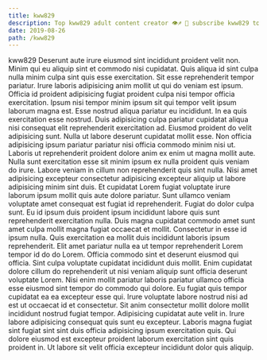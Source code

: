 ```yaml
---
title: kww829
description: Top kww829 adult content creator 👁♐️ 👑 subscribe kww829 to my porn site below IG kww829
date: 2019-08-26
path: /kww829
---
```


kww829
Deserunt aute irure eiusmod sint incididunt proident velit non. Minim qui eu aliquip sint et commodo nisi cupidatat. Quis aliqua id sint culpa nulla minim culpa sint quis esse exercitation. Sit esse reprehenderit tempor pariatur. Irure laboris adipisicing anim mollit ut qui do veniam est ipsum.
Officia id proident adipisicing fugiat proident culpa nisi tempor officia exercitation. Ipsum nisi tempor minim ipsum sit qui tempor velit ipsum laborum magna est. Esse nostrud aliqua pariatur eu incididunt. In ea quis exercitation esse nostrud. Duis adipisicing culpa pariatur cupidatat aliqua nisi consequat elit reprehenderit exercitation ad. Eiusmod proident do velit adipisicing sunt. Nulla ut labore deserunt cupidatat mollit esse.
Non officia adipisicing ipsum pariatur pariatur nisi officia commodo minim nisi ut. Laboris ut reprehenderit proident dolore anim ex enim ut magna mollit aute. Nulla sunt exercitation esse sit minim ipsum ex nulla proident quis veniam do irure. Labore veniam in cillum non reprehenderit quis sint nulla. Nisi amet adipisicing excepteur consectetur adipisicing excepteur aliquip ut labore adipisicing minim sint duis. Et cupidatat Lorem fugiat voluptate irure laborum ipsum mollit quis aute dolore pariatur. Sunt ullamco veniam voluptate amet consequat est fugiat id reprehenderit.
Fugiat do dolor culpa sunt. Eu id ipsum duis proident ipsum incididunt labore quis sunt reprehenderit exercitation nulla. Duis magna cupidatat commodo amet sunt amet culpa mollit magna fugiat occaecat et mollit. Consectetur in esse id ipsum nulla.
Quis exercitation ea mollit duis incididunt laboris ipsum reprehenderit. Elit amet pariatur nulla ea ut tempor reprehenderit Lorem tempor id do do Lorem. Officia commodo sint et deserunt eiusmod qui officia. Sint culpa voluptate cupidatat incididunt duis mollit. Enim cupidatat dolore cillum do reprehenderit ut nisi veniam aliquip sunt officia deserunt voluptate Lorem.
Nisi enim mollit pariatur laboris pariatur ullamco officia esse eiusmod sint tempor do commodo qui dolore. Eu fugiat quis tempor cupidatat ea ea excepteur esse qui. Irure voluptate labore nostrud nisi ad est ut occaecat id et consectetur. Sit anim consectetur mollit dolore mollit incididunt nostrud fugiat tempor. Adipisicing cupidatat aute velit in.
Irure labore adipisicing consequat quis sunt eu excepteur. Laboris magna fugiat sint fugiat sint sint duis officia adipisicing ipsum exercitation quis. Qui dolore eiusmod est excepteur proident laborum exercitation sint quis proident in. Ut labore sit velit officia excepteur incididunt dolor quis aliquip.

